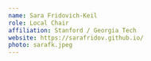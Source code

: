 ```yaml
---
name: Sara Fridovich-Keil
role: Local Chair
affiliation: Stanford / Georgia Tech
website: https://sarafridov.github.io/
photo: sarafk.jpeg
---
```

